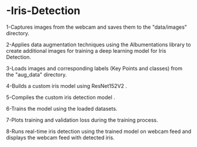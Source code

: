 # -Iris-Detection

1-Captures images from the webcam and saves them to the "data/images" directory.

2-Applies data augmentation techniques using the Albumentations library to create additional images for training a deep learning model for Iris Detection.

3-Loads images and corresponding labels (Key Points and classes) from the "aug_data" directory.

4-Builds a custom iris model using ResNet152V2 .

5-Compiles the custom iris detection model .

6-Trains the model using the loaded datasets.

7-Plots training and validation loss during the training process.

8-Runs real-time iris detection using the trained model on webcam feed and displays the webcam feed with detected iris.
